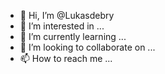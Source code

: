 - 👋 Hi, I’m @Lukasdebry
- 👀 I’m interested in ...
- 🌱 I’m currently learning ...
- 💞️ I’m looking to collaborate on ...
- 📫 How to reach me ...

<!---
Lukasdebry/Lukasdebry is a ✨ special ✨ repository because its `README.md` (this file) appears on your GitHub profile.
You can click the Preview link to take a look at your changes.
--->
